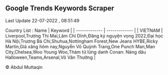 

## Google Trends Keywords Scraper 
 
Last Update 22-07-2022 , 08:51:49

Country List :
 Name  | Keyword |
| ------------- | ------------- |
| VIETNAM | Liverpool,Trương Thị Mai,Lâm Chí Dĩnh,Đăng ký nguyện vọng 2022,Đại học Hà Nội,Trương Bá Chi,Shuhua,Nottingham Forest,New Jeans HYBE,Ricky Martin,Giá xăng hôm nay,Nguyễn Võ Quỳnh Trang,One Punch Man,Man City,Chelsea,Woo Young Woo,Thám tử lừng danh Conan: Nàng dâu Halloween,Teams,Arsenal,Võ Văn Thưởng |



© Abdul Muttaqin 
